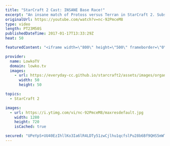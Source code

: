 ```yaml
---
title: "StarCraft 2 Cast: INSANE Base Race!"
excerpt: "An insane match of Protoss versus Terran in StarCraft 2. Subscribe for more videos: http://lowko.tv/youtube More StarCraft 2 Casts: https://goo.gl/wxjjLT  In this Protoss versus Terran the game leans heavily in favour of the Terran players for a long time. However, due to a serious of unfortunate events,"
originalUrl: https://youtube.com/watch?v=nc-92PmceM8
type: video
length: PT23M50S
publishedDateTime: 2017-01-17T13:33:29Z
heat: 50

featuredContent: "<iframe width=\"800\" height=\"500\" frameborder=\"0\" src=\"https://www.youtube.com/embed/nc-92PmceM8\" allow=\"accelerometer; autoplay; encrypted-media; gyroscope; picture-in-picture\" allowfullscreen></iframe>"

provider:
  name: LowkoTV
  domain: lowko.tv
  images:
    - url: https://everyday-cc.github.io/starcraft2/assets/images/organizations/lowko.tv-50x50.jpg
      width: 50
      height: 50

topics:
  - StarCraft 2

images:
  - url: https://i.ytimg.com/vi/nc-92PmceM8/maxresdefault.jpg
    width: 1280
    height: 720
    isCached: true

secured: "UPeYpS+UU40EzIhllKo3Ia6lR4LDTy51zwCjlhu1qcfslPu28b6Bf9QHS5mWTkZNR2nVmVlOmRxatk7/PJxSeA7/EPSyPt6eKMHgSjk6zDnE0QXe+xJHSu3X2MSRS65ULYON+N2bM4Mx2KIrRnfEQJNu6n5why4dieBtSFAVba6uiGwlJWU2xiQOuHllG0n5VLRDlxjWCebC5IibhMnvgUR3AK0WHj9De8J7PXEKP9z0OTrw3bs0iRfS0BSDMBjEtRuUH0bDycEIo/xIz9S09xy2Gz1xTv5W7onB6tekBHoy5xkBoOF8ThQNZA1Ko7U1XzBlPdYjWOkhODCv+X+2nHRvWj/1nDgLKYevUUCPSaUUCPizapMO2hMQ/KnIuWI9xe0TzvY4i/G2gwEAbclb9NEraJrZO4+GEwf1cv08Gk+4TVcedxJa6W7MKRfG62wB;tZsdYj1wabGTzJF2ijSQzg=="
---
```


